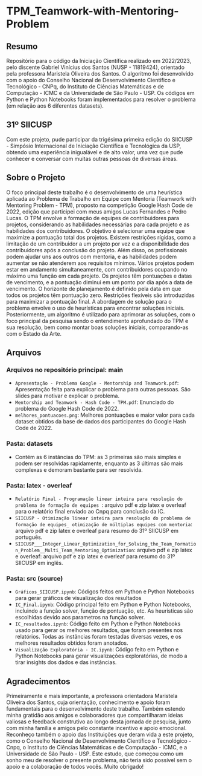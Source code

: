 # TPM_Teamwork-with-Mentoring-Problem

## Resumo
Repositório para o código da Iniciação Científica realizado em 2022/2023, pelo discente Gabriel Vinícius dos Santos (NUSP - 11819424), orientado pela professora Maristela Oliveira dos Santos. O algoritmo foi desenvolvido com o apoio do Conselho Nacional de Desenvolvimento Científico e Tecnológico - CNPq, do Instituto de Ciências Matemáticas e de Computação - ICMC e da Universidade de São Paulo - USP. Os códigos em Python e Python Notebooks foram implementados para resolver o problema (em relação aos 6 diferentes datasets).

## 31º SIICUSP
Com este projeto, pude participar da trigésima primeira edição do SIICUSP - Simpósio Internacional de Iniciação Científica e Tecnológica da USP, obtendo uma experiência inigualável e de alto valor, uma vez que pude conhecer e conversar com muitas outras pessoas de diversas áreas.

## Sobre o Projeto
O foco principal deste trabalho é o desenvolvimento de uma heurística aplicada ao Problema de Trabalho em Equipe com Mentoria (Teamwork with Mentoring Problem - TPM), proposto na competição Google Hash Code de 2022, edição que participei com meus amigos Lucas Fernandes e Pedro Lucas. O TPM envolve a formação de equipes de contribuidores para projetos, considerando as habilidades necessárias para cada projeto e as habilidades dos contribuidores. O objetivo é selecionar uma equipe que maximize a pontuação total dos projetos. Existem restrições rígidas, como a limitação de um contribuidor a um projeto por vez e a disponibilidade dos contribuidores após a conclusão do projeto. Além disso, os profissionais podem ajudar uns aos outros com mentoria, e as habilidades podem aumentar se não atenderem aos requisitos mínimos. Vários projetos podem estar em andamento simultaneamente, com contribuidores ocupando no máximo uma função em cada projeto. Os projetos têm pontuações e datas de vencimento, e a pontuação diminui em um ponto por dia após a data de vencimento. O horizonte de planejamento é definido pela data em que todos os projetos têm pontuação zero. Restrições flexíveis são introduzidas para maximizar a pontuação final. A abordagem de solução para o problema envolve o uso de heurísticas para encontrar soluções iniciais. Posteriormente, um algoritmo é utilizado para aprimorar as soluções, com o foco principal da pesquisa sendo o entendimento aprofundado do TPM e sua resolução, bem como montar boas soluções iniciais, comparando-as com o Estado da Arte.

## Arquivos

### Arquivos no repositório principal: main
- `Apresentação - Problema Google - Mentorship and Teamwork.pdf`: Apresentação feita para explicar o problema para outras pessoas. São slides para motivar e explicar o problema.
- `Mentorship and Teamwork - Hash Code - TPM.pdf`: Enunciado do problema do Google Hash Code de 2022.
- `melhores_pontuacoes.png`: Melhores pontuações e maior valor para cada dataset obtidos da base de dados dos participantes do Google Hash Code de 2022.

### Pasta: datasets
- Contém as 6 instâncias do TPM: as 3 primeiras são mais simples e podem ser resolvidas rapidamente, enquanto as 3 últimas são mais complexas e demoram bastante para ser resolvida.

### Pasta: latex - overleaf
- `Relatório Final - Programação linear inteira para resolução do problema de formação de equipes `: arquivo pdf e zip latex e overleaf para o relatório final enviado ao Cnpq para conclusão da IC.
- `SIICUSP - Otimização linear inteira para resolução do problema de formação de equipes_ otimização de múltiplas equipes com mentoria`: arquivo pdf e zip latex e overleaf para resumo do 31º SIICUSP em português.
- `SIICUSP___Integer_Linear_Optimization_for_Solving_the_Team_Formation_Problem__Multi_Team_Mentoring_Optimization`: arquivo pdf e zip latex e overleaf: arquivo pdf e zip latex e overleaf para resumo do 31º SIICUSP em inglês.

### Pasta: src (source)
- `Gráficos_SIICUSP.ipynb`: Códigos feitos em Python e Python Notebooks para gerar gráficos de visualização dos resultados
- `IC_Final.ipynb`: Código principal feito em Python e Python Notebooks, incluindo a função solver, função de pontuação, etc. As heurísticas são escolhidas devido aos parametros na função solver.
- `IC_resultados.ipynb`: Código feito em Python e Python Notebooks usado para gerar os melhores resultados, que foram presentes nos relatórios. Todas as instâncias foram testadas diversas vezes, e os melhores resultados obtidos foram anotados.
- `Visualização Exploratória - IC.ipynb`: Código feito em Python e Python Notebooks para gerar visualizações exploratórias, de modo a tirar insights dos dados e das instâncias.

## Agradecimentos
Primeiramente e mais importante, a professora orientadora Maristela Oliveira dos Santos, cuja orientação, conhecimento e apoio foram fundamentais para o desenvolvimento deste trabalho. Também estendo minha gratidão aos amigos e colaboradores que compartilharam ideias valiosas e feedback construtivo ao longo desta jornada de pesquisa, junto com minha família e amigos pelo constante incentivo e apoio emocional. Reconheço também o apoio das Instituições que deram vida a este projeto, como o Conselho Nacional de Desenvolvimento Científico e Tecnológico - Cnpq, o Instituto de Ciências Matemáticas e de Computação - ICMC, e a Universidade de São Paulo - USP. Este estudo, que começou como um sonho meu de resolver o presente problema, não teria sido possível sem o apoio e a colaboração de todos vocês. Muito obrigado!
